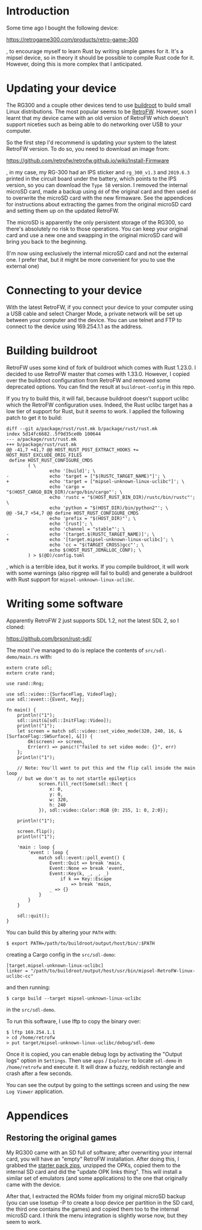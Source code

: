 # Introduction

Some time ago I bought the following device:

https://retrogame300.com/products/retro-game-300

, to encourage myself to learn Rust by writing simple games for it. It's a mipsel device, so in theory it should be possible to compile Rust code for it. However, doing this is more complex that I anticipated.

# Updating your device

The RG300 and a couple other devices tend to use [buildroot](https://buildroot.org/) to build small Linux distributions. The most popular seems to be [RetroFW](https://retrofw.github.io/). However, soon I learnt that my device came with an old version of RetroFW which doesn't support niceties such as being able to do networking over USB to your computer.

So the first step I'd recommend is updating your system to the latest RetroFW version. To do so, you need to download an image from:

https://github.com/retrofw/retrofw.github.io/wiki/Install-Firmware

, in my case, my RG-300 had an IPS sticker and `rg_300_v1.3` and  `2019.6.3` printed in the circuit board under the battery, which points to the IPS version, so you can download the `Type 5B` version. I removed the internal microSD card, made a backup using `dd` of the original card and then used `dd` to overwrite the microSD card with the new firmaware. See the appendices for instructions about extracting the games from the original microSD card and setting them up on the updated RetroFW.

The microSD is apparently the only persistent storage of the RG300, so there's absolutely no risk to those operations. You can keep your original card and use a new one and swapping in the original microSD card will bring you back to the beginning.

(I'm now using exclusively the internal microSD card and not the external one. I prefer that, but it might be more convenient for you to use the external one)

# Connecting to your device

With the latest RetroFW, if you connect your device to your computer using a USB cable and select Charger Mode, a private network will be set up between your computer and the device. You can use telnet and FTP to connect to the device using 169.254.1.1 as the address.

# Building buildroot

RetroFW uses some kind of fork of buildroot which comes with Rust 1.23.0. I decided to use RetroFW master that comes with 1.33.0. However, I copied over the buildroot configuration from RetroFW and removed some deprecated options. You can find the result at `buildroot-config` in this repo.

If you try to build this, it will fail, because buildroot doesn't support uclibc which the RetroFW configuration uses. Indeed, the Rust uclibc target has a low tier of support for Rust, but it *seems* to work. I applied the following patch to get it to build:

```
diff --git a/package/rust/rust.mk b/package/rust/rust.mk
index 5d14fc6682..5f9d35ce0b 100644
--- a/package/rust/rust.mk
+++ b/package/rust/rust.mk
@@ -41,7 +41,7 @@ HOST_RUST_POST_EXTRACT_HOOKS += HOST_RUST_EXCLUDE_ORIG_FILES
 define HOST_RUST_CONFIGURE_CMDS
        ( \
                echo '[build]'; \
-               echo 'target = ["$(RUSTC_TARGET_NAME)"]'; \
+               echo 'target = ["mipsel-unknown-linux-uclibc"]'; \
                echo 'cargo = "$(HOST_CARGO_BIN_DIR)/cargo/bin/cargo"'; \
                echo 'rustc = "$(HOST_RUST_BIN_DIR)/rustc/bin/rustc"'; \
                echo 'python = "$(HOST_DIR)/bin/python2"'; \
@@ -54,7 +54,7 @@ define HOST_RUST_CONFIGURE_CMDS
                echo 'prefix = "$(HOST_DIR)"'; \
                echo '[rust]'; \
                echo 'channel = "stable"'; \
-               echo '[target.$(RUSTC_TARGET_NAME)]'; \
+               echo '[target.mipsel-unknown-linux-uclibc]'; \
                echo 'cc = "$(TARGET_CROSS)gcc"'; \
                echo $(HOST_RUST_JEMALLOC_CONF); \
        ) > $(@D)/config.toml
```

, which is a terrible idea, but it works. If you compile buildroot, it will work with some warnings (also ripgrep will fail to build) and generate a buildroot with Rust support for `mipsel-unknown-linux-uclibc`.

# Writing some software

Apparently RetroFW 2 just supports SDL 1.2, not the latest SDL 2, so I cloned:

https://github.com/brson/rust-sdl/

The most I've managed to do is replace the contents of `src/sdl-demo/main.rs` with:

```
extern crate sdl;
extern crate rand;

use rand::Rng;

use sdl::video::{SurfaceFlag, VideoFlag};
use sdl::event::{Event, Key};

fn main() {
    println!("1");
    sdl::init(&[sdl::InitFlag::Video]);
    println!("1");
    let screen = match sdl::video::set_video_mode(320, 240, 16, &[SurfaceFlag::SWSurface], &[]) {
        Ok(screen) => screen,
        Err(err) => panic!("failed to set video mode: {}", err)
    };
    println!("1");

    // Note: You'll want to put this and the flip call inside the main loop
    // but we don't as to not startle epileptics
            screen.fill_rect(Some(sdl::Rect {
                x: 0,
                y: 0,
                w: 320,
                h: 240
            }), sdl::video::Color::RGB {0: 255, 1: 0, 2:0});

    println!("1");

    screen.flip();
    println!("1");

    'main : loop {
        'event : loop {
            match sdl::event::poll_event() {
                Event::Quit => break 'main,
                Event::None => break 'event,
                Event::Key(k, _, _, _)
                    if k == Key::Escape
                        => break 'main,
                _ => {}
            }
        }
    }

    sdl::quit();
}
```

You can build this by altering your `PATH` with:

```
$ export PATH=/path/to/buildroot/output/host/bin/:$PATH
```

creating a Cargo config in the `src/sdl-demo`:

```
[target.mipsel-unknown-linux-uclibc]
linker = "/path/to/buildroot/output/host/usr/bin/mipsel-RetroFW-linux-uclibc-cc"
```

and then running:

```
$ cargo build --target mipsel-unknown-linux-uclibc
```

in the `src/sdl-demo`.

To run this software, I use lftp to copy the binary over:

```
$ lftp 169.254.1.1
> cd /home/retrofw
> put target/mipsel-unknown-linux-uclibc/debug/sdl-demo
```

Once it is copied, you can enable debug logs by activating the "Output logs" option in `Settings`. Then use `apps` / `Explorer` to locate `sdl-demo` in `/home/retrofw` and execute it. It will draw a fuzzy, reddish rectangle and crash after a few seconds.

You can see the output by going to the settings screen and using the new `Log Viewer` application.

# Appendices

## Restoring the original games

My RG300 came with an SD full of software; after overwriting your internal card, you will have an "empty" RetroFW installation. After doing this, I grabbed the [starter pack zips](https://github.com/retrofw/retrofw.github.io/releases/tag/StarterPack2.0), unzipped the OPKs, copied them to the internal SD card and did the "update OPK links thing". This will install a similar set of emulators (and some applications) to the one that originally came with the device.

After that, I extracted the ROMs folder from my original microSD backup (you can use losetup -P to create a loop device per partition in the SD card, the third one contains the games) and copied them too to the internal microSD card. I think the menu integration is slightly worse now, but they seem to work.
